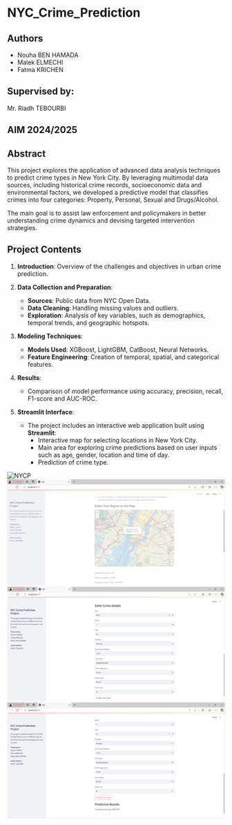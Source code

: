 # NYC_Crime_Prediction


## Authors
- Nouha BEN HAMADA 
- Malek ELMECHI 
- Fatma KRICHEN

 ## Supervised by:
 Mr. Riadh TEBOURBI  
                
## AIM 2024/2025


## Abstract
This project explores the application of advanced data analysis techniques to predict crime types in New York City. By leveraging multimodal data sources, including historical crime records, socioeconomic data and environmental factors, we developed a predictive model that classifies crimes into four categories: Property, Personal, Sexual and Drugs/Alcohol.

The main goal is to assist law enforcement and policymakers in better understanding crime dynamics and devising targeted intervention strategies.

## Project Contents
1. **Introduction**: Overview of the challenges and objectives in urban crime prediction.
2. **Data Collection and Preparation**:
   - **Sources**: Public data from NYC Open Data.
   - **Data Cleaning**: Handling missing values and outliers.
   - **Exploration**: Analysis of key variables, such as demographics, temporal trends, and geographic hotspots.
3. **Modeling Techniques**:
   - **Models Used**: XGBoost, LightGBM, CatBoost, Neural Networks.
   - **Feature Engineering**: Creation of temporal, spatial, and categorical features.
4. **Results**:
   - Comparison of model performance using accuracy, precision, recall, F1-score and AUC-ROC.

5. **Streamlit Interface**:
   - The project includes an interactive web application built using **Streamlit**:
     - Interactive map for selecting locations in New York City.
     - Main area for exploring crime predictions based on user inputs such as age, gender, location and time of day.
     - Prediction of crime type.

     
![NYCP](NYCP.PNG)
![Map](Captures/Map.png)
![Crime_details](Captures/Crime_details.png)
![Prediction](Captures/Prediction.png)
  
  

